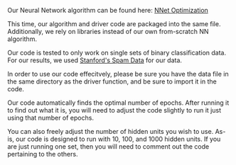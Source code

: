 Our Neural Network algorithm can be found here: [NNet Optimization](https://github.com/Alex-Lacy/CS499-Project-4/blob/master/Project4.py)

This time, our algorithm and driver code are packaged into the same file.  Additionally, we rely on libraries instead of our own from-scratch NN algorithm.

Our code is tested to only work on single sets of binary classification data.  For our results, we used [Stanford's Spam Data](https://web.stanford.edu/~hastie/ElemStatLearn/data.html) for our data. 

In order to use our code effecitvely, please be sure you have the data file in the same directory as the driver function, and be sure to import it in the code.

Our code automatically finds the optimal number of epochs.  After running it to find out what it is, you will need to adjust the code slightly to run it just using that number of epochs.

You can also freely adjust the number of hidden units you wish to use.  As-is, our code is designed to run with 10, 100, and 1000 hidden units.  If you are just running one set, then you will need to comment out the code pertaining to the others.
